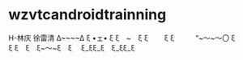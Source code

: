 ﻿# wzvtcandroidtrainning
H-林庆 徐雷清
Δ~~~~Δ 
 ξ •ェ• ξ 
 ξ　~　ξ 
 ξ　　 ξ 
 ξ　　　“~～~～〇 
 ξ　　　　　　 ξ 
 ξ　ξ　ξ~～~ξ　ξ 
 　ξ_ξξ_ξ　ξ_ξξ_ξ